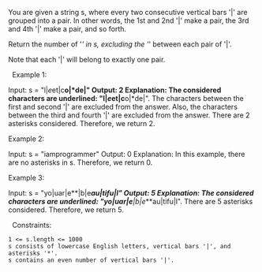 You are given a string s, where every two consecutive vertical bars '|' are grouped into a pair. In other words, the 1st and 2nd '|' make a pair, the 3rd and 4th '|' make a pair, and so forth.

Return the number of '*' in s, excluding the '*' between each pair of '|'.

Note that each '|' will belong to exactly one pair.

 
Example 1:

Input: s = "l|*e*et|c**o|*de|"
Output: 2
Explanation: The considered characters are underlined: "l|*e*et|c**o|*de|".
The characters between the first and second '|' are excluded from the answer.
Also, the characters between the third and fourth '|' are excluded from the answer.
There are 2 asterisks considered. Therefore, we return 2.

Example 2:

Input: s = "iamprogrammer"
Output: 0
Explanation: In this example, there are no asterisks in s. Therefore, we return 0.


Example 3:

Input: s = "yo|uar|e**|b|e***au|tifu|l"
Output: 5
Explanation: The considered characters are underlined: "yo|uar|e**|b|e***au|tifu|l". There are 5 asterisks considered. Therefore, we return 5.

 
Constraints:


	1 <= s.length <= 1000
	s consists of lowercase English letters, vertical bars '|', and asterisks '*'.
	s contains an even number of vertical bars '|'.

